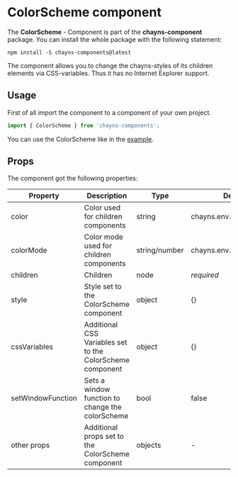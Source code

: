 # ColorScheme component #

The **ColorScheme** - Component is part of the **chayns-component** package. You can install the whole package with the following statement:

    npm install -S chayns-components@latest
    
The component allows you to change the chayns-styles of its children elements via CSS-variables. Thus it has no Internet Explorer support.

## Usage ##

First of all import the component to a component of your own project.

```jsx harmony
import { ColorScheme } from 'chayns-components';
```

You can use the ColorScheme like in the [example](https://github.com/TobitSoftware/chayns-components/blob/master/examples/react-chayns-color_scheme/Example.jsx).

## Props ##

The component got the following properties:

| Property      | Description                                               | Type          | Default                   | 
|---------------|-----------------------------------------------------------|---------------|---------------------------|
| color         | Color used for children components                        | string        | chayns.env.site.color     |
| colorMode     | Color mode used for children components                   | string/number | chayns.env.site.colorMode |
| children      | Children                                                  | node          | *required*                |
| style         | Style set to the ColorScheme component                    | object        | {}                        |
| cssVariables  | Additional CSS Variables set to the ColorScheme component | object        | {}                        |
| setWindowFunction | Sets a window function to change the colorScheme      | bool          | false                     |
| other props   | Additional props set to the ColorScheme component         | objects       | -                         |
